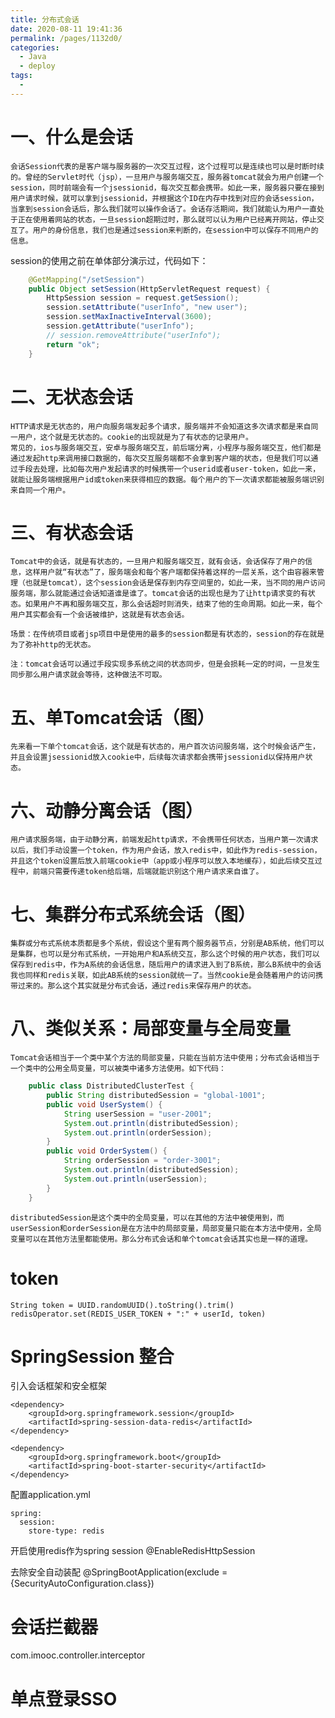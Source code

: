 ```yaml
---
title: 分布式会话
date: 2020-08-11 19:41:36
permalink: /pages/1132d0/
categories: 
  - Java
  - deploy
tags: 
  - 
---
```


# 一、什么是会话
    会话Session代表的是客户端与服务器的一次交互过程，这个过程可以是连续也可以是时断时续的。曾经的Servlet时代（jsp），一旦用户与服务端交互，服务器tomcat就会为用户创建一个session，同时前端会有一个jsessionid，每次交互都会携带。如此一来，服务器只要在接到用户请求时候，就可以拿到jsessionid，并根据这个ID在内存中找到对应的会话session，当拿到session会话后，那么我们就可以操作会话了。会话存活期间，我们就能认为用户一直处于正在使用着网站的状态，一旦session超期过时，那么就可以认为用户已经离开网站，停止交互了。用户的身份信息，我们也是通过session来判断的，在session中可以保存不同用户的信息。

session的使用之前在单体部分演示过，代码如下：
```java
    @GetMapping("/setSession")
    public Object setSession(HttpServletRequest request) {
        HttpSession session = request.getSession();
        session.setAttribute("userInfo", "new user");
        session.setMaxInactiveInterval(3600);
        session.getAttribute("userInfo");
        // session.removeAttribute("userInfo");
        return "ok";
    }
```

# 二、无状态会话
    HTTP请求是无状态的，用户向服务端发起多个请求，服务端并不会知道这多次请求都是来自同一用户，这个就是无状态的。cookie的出现就是为了有状态的记录用户。
    常见的，ios与服务端交互，安卓与服务端交互，前后端分离，小程序与服务端交互，他们都是通过发起http来调用接口数据的，每次交互服务端都不会拿到客户端的状态，但是我们可以通过手段去处理，比如每次用户发起请求的时候携带一个userid或者user-token，如此一来，就能让服务端根据用户id或token来获得相应的数据。每个用户的下一次请求都能被服务端识别来自同一个用户。

# 三、有状态会话
    Tomcat中的会话，就是有状态的，一旦用户和服务端交互，就有会话，会话保存了用户的信息，这样用户就“有状态”了，服务端会和每个客户端都保持着这样的一层关系，这个由容器来管理（也就是tomcat），这个session会话是保存到内存空间里的，如此一来，当不同的用户访问服务端，那么就能通过会话知道谁是谁了。tomcat会话的出现也是为了让http请求变的有状态。如果用户不再和服务端交互，那么会话超时则消失，结束了他的生命周期。如此一来，每个用户其实都会有一个会话被维护，这就是有状态会话。

    场景：在传统项目或者jsp项目中是使用的最多的session都是有状态的，session的存在就是为了弥补http的无状态。

    注：tomcat会话可以通过手段实现多系统之间的状态同步，但是会损耗一定的时间，一旦发生同步那么用户请求就会等待，这种做法不可取。

# 五、单Tomcat会话（图）
    先来看一下单个tomcat会话，这个就是有状态的，用户首次访问服务端，这个时候会话产生，并且会设置jsessionid放入cookie中，后续每次请求都会携带jsessionid以保持用户状态。

# 六、动静分离会话（图）
    用户请求服务端，由于动静分离，前端发起http请求，不会携带任何状态，当用户第一次请求以后，我们手动设置一个token，作为用户会话，放入redis中，如此作为redis-session，并且这个token设置后放入前端cookie中（app或小程序可以放入本地缓存），如此后续交互过程中，前端只需要传递token给后端，后端就能识别这个用户请求来自谁了。

# 七、集群分布式系统会话（图）
    集群或分布式系统本质都是多个系统，假设这个里有两个服务器节点，分别是AB系统，他们可以是集群，也可以是分布式系统，一开始用户和A系统交互，那么这个时候的用户状态，我们可以保存到redis中，作为A系统的会话信息，随后用户的请求进入到了B系统，那么B系统中的会话我也同样和redis关联，如此AB系统的session就统一了。当然cookie是会随着用户的访问携带过来的。那么这个其实就是分布式会话，通过redis来保存用户的状态。

# 八、类似关系：局部变量与全局变量
    Tomcat会话相当于一个类中某个方法的局部变量，只能在当前方法中使用；分布式会话相当于一个类中的公用全局变量，可以被类中诸多方法使用。如下代码：

```java
    public class DistributedClusterTest {
        public String distributedSession = "global-1001";
        public void UserSystem() {
            String userSession = "user-2001";
            System.out.println(distributedSession);
            System.out.println(orderSession);
        }
        public void OrderSystem() {
            String orderSession = "order-3001";
            System.out.println(distributedSession);
            System.out.println(userSession);
        }
    }
```
    
    distributedSession是这个类中的全局变量，可以在其他的方法中被使用到，而userSession和orderSession是在方法中的局部变量，局部变量只能在本方法中使用，全局变量可以在其他方法里都能使用。那么分布式会话和单个tomcat会话其实也是一样的道理。



# token
    
    String token = UUID.randomUUID().toString().trim()
    redisOperator.set(REDIS_USER_TOKEN + ":" + userId, token)

# SpringSession 整合

引入会话框架和安全框架
```
<dependency>
    <groupId>org.springframework.session</groupId>
    <artifactId>spring-session-data-redis</artifactId>
</dependency>

<dependency>
    <groupId>org.springframework.boot</groupId>
    <artifactId>spring-boot-starter-security</artifactId>
</dependency>
```

配置application.yml
```
spring:
  session:
    store-type: redis
```
开启使用redis作为spring session
@EnableRedisHttpSession

去除安全自动装配
@SpringBootApplication(exclude = {SecurityAutoConfiguration.class})



# 会话拦截器
com.imooc.controller.interceptor


# 单点登录SSO
